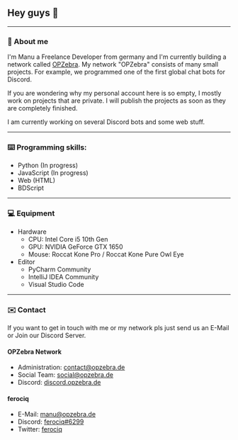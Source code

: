 ## Hey guys 👋

--------------------------------------------------

### 👤 About me

I'm Manu a Freelance Developer from germany and I'm currently building a network called [OPZebra](https://www.opzebra.de/).
My network "OPZebra" consists of many small projects. For example, we programmed one of the first global chat bots for Discord.

If you are wondering why my personal account here is so empty, I mostly work on projects that are private.
I will publish the projects as soon as they are completely finished. 

I am currently working on several Discord bots and some web stuff.

--------------------------

### ⌨️ Programming skills:

- Python (In progress)
- JavaScript (In progress)
- Web (HTML)
- BDScript

---------------------------

### 💻 Equipment

* Hardware
  - CPU: Intel Core i5 10th Gen
  - GPU: NVIDIA GeForce GTX 1650
  - Mouse: Roccat Kone Pro / Roccat Kone Pure Owl Eye
* Editor
  - PyCharm Community
  - IntelliJ IDEA Community
  - Visual Studio Code

-----------------------

### ✉️ Contact

If you want to get in touch with me or my network pls just send us an E-Mail or Join our Discord Server.

#### OPZebra Network

* Administration: [contact@opzebra.de](mailto:contact@opzebra.de)
* Social Team: [social@opzebra.de](mailto:social@opzebra.de)
* Discord: [discord.opzebra.de](https://discord.opzebra.de)

#### ferociq

* E-Mail: [manu@opzebra.de](mailto:manu@opzebra.de)
* Discord: [ferociq#6299](https://discord.com/users/477070826668294155)
* Twitter: [ferociq](https://twitter.com/ferociq)
